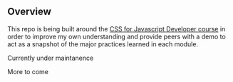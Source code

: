 ## Overview

This repo is being built around the [CSS for Javascript Developer course](https://css-for-js.dev/) in order to improve my own understanding and provide peers with a demo to act as a snapshot of the major practices learned in each module.

Currently under maintanence

More to come
